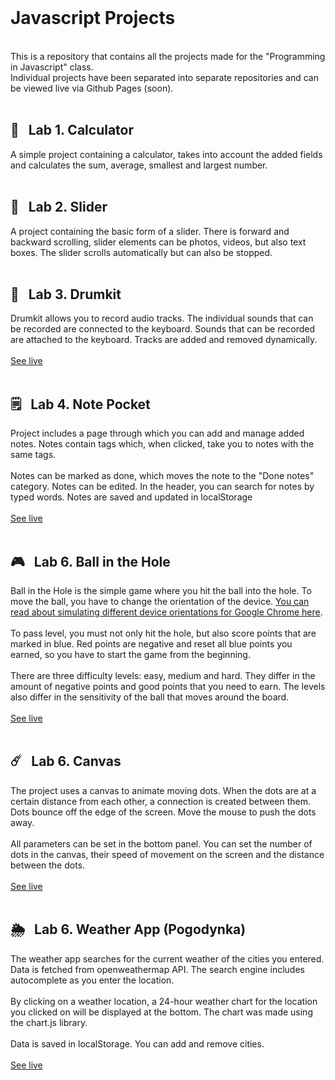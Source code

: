 <br />

# Javascript Projects
<br />
This is a repository that contains all the projects made for the "Programming in Javascript" class. <br />
Individual projects have been separated into separate repositories and can be viewed live via Github Pages (soon).
<br />
<br />

## 🧮&nbsp;&nbsp;&nbsp;Lab 1. Calculator 

A simple project containing a calculator, takes into account the added fields and calculates the sum, average, smallest and largest number.
<br />
<br />
## 📸&nbsp;&nbsp;&nbsp;Lab 2. Slider 

A project containing the basic form of a slider. There is forward and backward scrolling, slider elements can be photos, videos, but also text boxes.
The slider scrolls automatically but can also be stopped.
<br />
<br />
## 🥁&nbsp;&nbsp;&nbsp;Lab 3. Drumkit 

Drumkit allows you to record audio tracks. The individual sounds that can be recorded are connected to the keyboard. Sounds that can be recorded are attached to the keyboard. Tracks are added and removed dynamically.
<br />
<br />
[See live](https://juleenek.github.io/Drumkit/)
<br />
<br />
## 🗒&nbsp;&nbsp;&nbsp;Lab 4. Note Pocket 

Project includes a page through which you can add and manage added notes. Notes contain tags which, when clicked, take you to notes with the same tags. <br /><br />Notes can be marked as done, which moves the note to the "Done notes" category. Notes can be edited. In the header, you can search for notes by typed words. Notes are saved and updated in localStorage
<br />
<br />
[See live](https://juleenek.github.io/NotePocket/)
<br />
<br />
## 🎮&nbsp;&nbsp;&nbsp;Lab 6. Ball in the Hole

Ball in the Hole is the simple game where you hit the ball into the hole. To move the ball, you have to change the orientation of the device. [You can read about simulating different device orientations for Google Chrome here](https://developer.chrome.com/docs/devtools/sensors/#orientation). <br /><br /> To pass  level, you must not only hit the hole, but also score points that are marked in blue. Red points are negative and reset all blue points you earned, so you have to start the game from the beginning. <br /><br />There are three difficulty levels: easy, medium and hard. They differ in the amount of negative points and good points that you need to earn. The levels also differ in the sensitivity of the ball that moves around the board.
<br />
<br />
[See live](https://juleenek.github.io/Ball-in-the-hole/)
<br />
<br />
## ☄️&nbsp;&nbsp;&nbsp;Lab 6. Canvas 
The project uses a canvas to animate moving dots. When the dots are at a certain distance from each other, a connection is created between them. Dots bounce off the edge of the screen. Move the mouse to push the dots away. <br /><br />
All parameters can be set in the bottom panel. You can set the number of dots in the canvas, their speed of movement on the screen and the distance between the dots.
<br />
<br />
[See live](https://juleenek.github.io/Canvas-dots/)
<br />
<br />
## 🌦&nbsp;&nbsp;&nbsp;Lab 6. Weather App (Pogodynka)
The weather app searches for the current weather of the cities you entered. Data is fetched from openweathermap API. The search engine includes autocomplete as you enter the location. <br /><br /> By clicking on a weather location, a 24-hour weather chart for the location you clicked on will be displayed at the bottom. The chart was made using the chart.js library. <br /><br /> Data is saved in localStorage. You can add and remove cities.
<br />
<br />
[See live](https://juleenek.github.io/Weather-app/)
